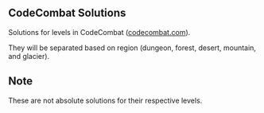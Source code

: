 ## CodeCombat Solutions
Solutions for levels in CodeCombat ([codecombat.com][]).

They will be separated based on region (dungeon, forest, desert, mountain, and glacier).

Note
--------
These are not absolute solutions for their respective levels.

[codecombat.com]: http://www.codecombat.com/
